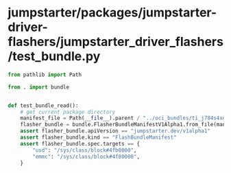 # jumpstarter/packages/jumpstarter-driver-flashers/jumpstarter_driver_flashers/test_bundle.py

```python
from pathlib import Path

from . import bundle


def test_bundle_read():
    # get current package directory
    manifest_file = Path(__file__).parent / "../oci_bundles/ti_j784s4xevm/manifest.yaml"
    flasher_bundle = bundle.FlasherBundleManifestV1Alpha1.from_file(manifest_file)
    assert flasher_bundle.apiVersion == "jumpstarter.dev/v1alpha1"
    assert flasher_bundle.kind == "FlashBundleManifest"
    assert flasher_bundle.spec.targets == {
        "usd": "/sys/class/block#4fb0000",
        "emmc": "/sys/class/block#4f80000",
    }

```